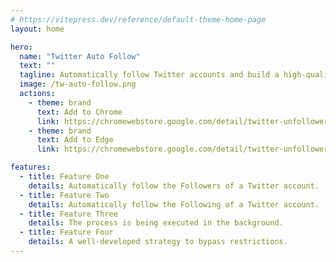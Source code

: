 ```yaml
---
# https://vitepress.dev/reference/default-theme-home-page
layout: home

hero:
  name: "Twitter Auto Follow"
  text: ""
  tagline: Automatically follow Twitter accounts and build a high-quality audience of real and organic followers for your business.
  image: /tw-auto-follow.png
  actions:
    - theme: brand
      text: Add to Chrome
      link: https://chromewebstore.google.com/detail/twitter-unfollower/eilkgadngbcjchnpmndgafhaihmohfho
    - theme: brand
      text: Add to Edge
      link: https://chromewebstore.google.com/detail/twitter-unfollower/eilkgadngbcjchnpmndgafhaihmohfho

features:
  - title: Feature One
    details: Automatically follow the Followers of a Twitter account.
  - title: Feature Two
    details: Automatically follow the Following of a Twitter account.
  - title: Feature Three
    details: The process is being executed in the background.
  - title: Feature Four
    details: A well-developed strategy to bypass restrictions.
---
```


<script setup>
    import TwitterAutoFollowFAQ from './components/TwitterAutoFollowFAQ.vue'
</script>

<TwitterAutoFollowFAQ />